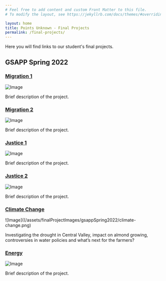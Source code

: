 ```yaml
---
# Feel free to add content and custom Front Matter to this file.
# To modify the layout, see https://jekyllrb.com/docs/themes/#overriding-theme-defaults

layout: home
title: Points Unknown - Final Projects
permalink: /final-projects/
---
```

Here you will find links to our student's final projects.

## GSAPP Spring 2022

### [Migration 1]()

![Image]()

Brief description of the project.

### [Migration 2]()

![Image]()

Brief description of the project.

### [Justice 1]()

![Image]()

Brief description of the project.

### [Justice 2]()

![Image]()

Brief description of the project.

### [Climate Change](https://pointsunknown.nyc/final_projects/GSAPP-Spring-2022/Climate-Change/index.html)

![Image]((/assets/finalProjectImages/gsappSpring2022/climate-change.png)

Investigating the drought in Central Valley, impact on almond growing, controversies in water policies and what’s next for the farmers?

### [Energy]()

![Image]()

Brief description of the project.
